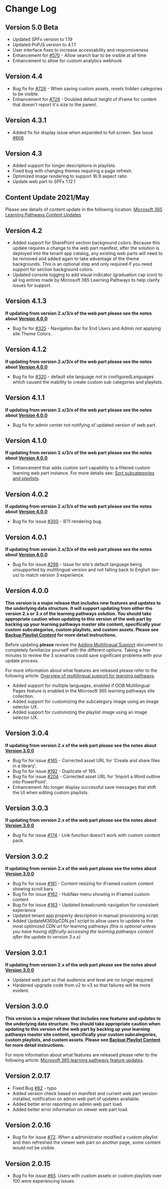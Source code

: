 # Change Log

## Version 5.0 Beta

- Updated SPFx version to 1.19
- Updated PnPJS version to 4.1.1
- User interface fixes to increase accessability and responsiveness
- Enhancement for [#570](../../../issues/570) - Allow search bar to be visible at all time
- Enhancement to allow for custom analytics webhook 

## Version 4.4

- Bug fix for [#726](../../../issues/726) - When saving custom assets, resets hidden categories to be visible.
- Enhancement for [#728](../../../issues/728) - Doubled default height of iFrame for content that doesn't report it's size to the parent.

## Version 4.3.1

- Added fix for display issue when expanded to full screen. See Issue [#606](../../../issues/606)

## Version 4.3

- Added support for longer descriptions in playlists.
- Fixed bug with changing themes requiring a page refresh.
- Optimized image rendering to support 16:9 aspect ratio
- Update web part to SPFx 1.12.1

## Content Update 2021/May

Please see details of content update in the following location: [Microsoft 365 Learning Pathways Content Updates](https://docs.microsoft.com/en-us/office365/customlearning/custom_contentupdates)

## Version 4.2

- Added support for SharePoint section background colors. Because this update requires a change to the web part manifest, after the solution is deployed into the tenant app catalog, any existing web parts will need to be removed and added again to take advantage of the theme backgrounds. This is an optional step and only required if you need support for section background colors.
- Updated console logging to add visual indicator (graduation cap icon) to all log entires made by Microsoft 365 Learning Pathways to help clarify issues for support.

## Version 4.1.3

**If updating from version 2.x/3/x of the web part please see the notes about [Version 4.0.0](#version_4_0_0)**

- Bug fix for [#325](../../../issues/325) - Navigation Bar for End Users and Admin not applying site Theme Colors.

## Version 4.1.2

**If updating from version 2.x/3/x of the web part please see the notes about [Version 4.0.0](#version_4_0_0)**

- Bug fix for [#320](../../../issues/320) - default site language not in configuredLanguages which caused the inability to create custom sub categories and playlists.

## Version 4.1.1

**If updating from version 2.x/3/x of the web part please see the notes about [Version 4.0.0](#version_4_0_0)**

- Bug fix for admin center not notifying of updated version of web part.

## Version 4.1.0

**If updating from version 2.x/3/x of the web part please see the notes about [Version 4.0.0](#version_4_0_0)**

- Enhancement that adds custom sort capability to a filtered custom learning web part instance. For more details see: [Sort subcategories and playlists](https://docs.microsoft.com/en-us/office365/customlearning/custom_sortsubplay).

## Version 4.0.2

**If updating from version 2.x/3/x of the web part please see the notes about [Version 4.0.0](#version_4_0_0)**

- Bug fix for issue [#300](../../../issues/300) - IE11 rendering bug.

## Version 4.0.1

**If updating from version 2.x/3/x of the web part please see the notes about [Version 4.0.0](#version_4_0_0)**

- Bug fix for issue [#298](../../../issues/298) - Issue for site's default language being unsupported by multilingual version and not falling back to English (en-us) to match version 3 experience.

## Version 4.0.0

**This version is a major release that includes new features and updates to the underlying data structure. It will support updating from either the version 2.x or 3.x of the learning pathways solution. You should take appropriate caution when updating to this version of the web part by backing up your learning pathways master site content, specifically your custom subcategories, custom playlists, and custom assets. Please see [Backup Playlist Content](./installation/BackupInstructions.md) for more detail instructions.**

Before updating **please** review the [Adding Multilingual Support](./AddingMultilingualSupport.md) document to completely familiarize yourself with the different options. Taking a few minutes to review the 3 scenarios could save significant problems with your update process.

For more information about what features are released please refer to the following article: [Overview of multilingual support for learning pathways](https://docs.microsoft.com/en-us/office365/customlearning/custom_overview_ml).

- Added support for multiple languages, enabled if OOB Multilingual Pages feature is enabled in the Microsoft 365 learning pathways site collection.
- Added support for customizing the subcategory image using an image selector UX.
- Added support for customizing the playlist image using an image selector UX.

## Version 3.0.4

**If updating from version 2.x of the web part please see the notes about [Version 3.0.0](#version_3_0_0)**

- Bug fix for issue [#165](../../../issues/165) - Corrected asset URL for 'Create and share files in a library'.
- Bug fix for issue [#192](../../../issues/195) - Duplicate of 165.
- Bug fix for issue [#204](../../../issues/204) - Corrected asset URL for 'Import a Word outline into PowerPoint'.
- Enhancement: No longer display successful save messages that shift the UI when editing custom playlists.

## Version 3.0.3

**If updating from version 2.x of the web part please see the notes about [Version 3.0.0](#version_3_0_0)**

- Bug fix for issue [#174](../../../issues/174) - Link function doesn't work with custom content pack.

## Version 3.0.2

**If updating from version 2.x of the web part please see the notes about [Version 3.0.0](#version_3_0_0)**

- Bug fix for issue [#161](../../../issues/161) - Content resizing for iFramed custom content showing scroll bars
- Bug fix for issue [#162](../../../issues/162) - HubNav menu showing in iFramed custom content
- Bug fix for issue [#163](../../../issues/163) - Updated breadcrumb navigation for consistent experience
- Updated tenant app property description in manual provisioning script.
- Added UpdateM365lpCDN.ps1 script to allow users to update to the most optimized CDN url for learning pathways *(this is optional unless you have having difficulty accessing the learning pathways content after the update to version 3.x.x)*

## Version 3.0.1

**If updating from version 2.x of the web part please see the notes about [Version 3.0.0](#version_3_0_0)**

- Updated web part so that audience and level are no longer required.
- Hardened upgrade code from v2 to v3 so that failures will be more evident.

## Version 3.0.0

**This version is a major release that includes new features and updates to the underlying data structure. You should take appropriate caution when updating to this version of the web part by backing up your learning pathways master site content, specifically your custom subcategories, custom playlists, and custom assets. Please see [Backup Playlist Content](./installation/BackupInstructions.md) for more detail instructions.**

For more information about what features are released please refer to the following article: [Microsoft 365 learning pathways feature updates](https://docs.microsoft.com/en-us/office365/customlearning/custom_featureupdates).

## Version 2.0.17

- Fixed Bug [#82](../../../issues/82) - typo
- Added version check based on manifest and current web part version installed, notification on admin web part of updates available.
- Added better error reporting on admin web part load.
- Added better error information on viewer web part load.

## Version 2.0.16

- Bug fix for issue [#72](../../../issues/72). When a administrator modified a custom playlist and then refreshed the viewer web part on another page, some content would not be visible.

## Version 2.0.15

- Bug fix for issue [#65](../../../issues/65). Users with custom assets or custom playlists over 100 were experiencing issues.
